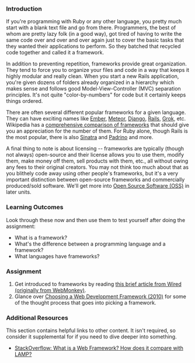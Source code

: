 ### <a id="introduction"></a>Introduction

If you're programming with Ruby or any other language, you pretty much start with a blank text file and go from there.  Programmers, the best of whom are pretty lazy folk (in a good way), got tired of having to write the same code over and over and over again just to cover the basic tasks that they wanted their applications to perform.  So they batched that recycled code together and called it a framework.

In addition to preventing repetition, frameworks provide great organization.  They tend to force you to organize your files and code in a way that keeps it highly modular and really clean.  When you start a new Rails application, you're given dozens of folders already organized in a hierarchy which makes sense and follows good Model-View-Controller (MVC) separation principles.  It's not quite "color-by-numbers" for code but it certainly keeps things ordered.

There are often several different popular frameworks for a given language.  They can have exciting names like [Ember](http://emberjs.com/), [Meteor](http://www.meteor.com/), [Django](https://www.djangoproject.com/), [Rails](http://rubyonrails.org/), [Grok](http://grok.zope.org/), etc.  Wikipedia has a [comprehensive comparison of frameworks](http://en.wikipedia.org/wiki/Comparison_of_web_application_frameworks) that should give you an appreciation for the number of them.  For Ruby alone, though Rails is the most popular, there is also [Sinatra](http://www.sinatrarb.com/) and [Padrino](http://www.padrinorb.com/) and more.

A final thing to note is about licensing -- frameworks are typically (though not always) open-source and their license allows you to use them, modify them, make money off them, sell products with them, etc., all without owing any fees to their original creators.  You may not think too much about that as you blithely code away using other people's frameworks, but it's a very important distinction between open-source frameworks and commercially produced/sold software.  We'll get more into [Open Source Software (OSS)](https://en.wikipedia.org/wiki/Open-source_software) in later units.

### <a id="learning-outcomes"></a>Learning Outcomes
Look through these now and then use them to test yourself after doing the assignment:

* What is a framework?
* What's the difference between a programming language and a framework?
* What languages have frameworks?

### <a id="assignment">Assignment

<div class="lesson-content__panel" markdown="1">

  1. Get introduced to frameworks by reading [this brief article from Wired (originally from WebMonkey)](https://www.wired.com/2010/02/get_started_with_web_frameworks/).
  2. Glance over [Choosing a Web Development Framework (2010)](http://www.crossbrowser.net/449/choosing-a-web-development-framework/) for some of the thought process that goes into picking a framework.

</div>

### <a id="additional-resources"></a>Additional Resources
This section contains helpful links to other content. It isn't required, so consider it supplemental for if you need to dive deeper into something.

* [StackOverflow: What is a Web Framework? How does it compare with LAMP?](http://stackoverflow.com/questions/4507506/what-is-a-web-framework-how-does-it-compare-with-lamp)
